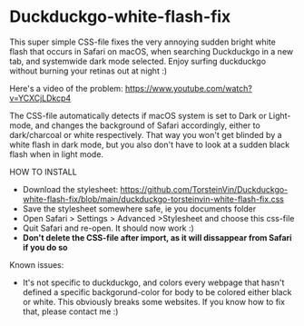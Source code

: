 # Duckduckgo-white-flash-fix
This super simple CSS-file fixes the very annoying sudden bright white flash that occurs in Safari on macOS, when searching Duckduckgo in a new tab, and systemwide dark mode selected. Enjoy surfing duckduckgo without burning your retinas out at night :) 

Here's a video of the problem: https://www.youtube.com/watch?v=YCXCjLDkcp4

The CSS-file automatically detects if macOS system is set to Dark or Light-mode, and changes the background of Safari accordingly, either to dark/charcoal or white respectively. That way you won't get blinded by a white flash in dark mode, but you also don't have to look at a sudden black flash when in light mode. 

HOW TO INSTALL

- Download the stylesheet: https://github.com/TorsteinVin/Duckduckgo-white-flash-fix/blob/main/duckduckgo-torsteinvin-white-flash-fix.css
- Save the stylesheet somewhere safe, ie you documents folder
- Open Safari > Settings > Advanced >Stylesheet and choose this css-file
- Quit Safari and re-open. It should now work :) 
- **Don't delete the CSS-file after import, as it will dissappear from Safari if you do so**

Known issues:
- It's not specific to duckduckgo, and colors every webpage that hasn't defined a specific backgorund-color for body to be colored either black or white. This obviously breaks some websites. If you know how to fix that, please contact me :)

